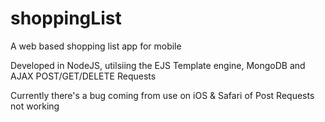 # shoppingList
A web based shopping list app for mobile

Developed in NodeJS, utilsiing the EJS Template engine, MongoDB and AJAX POST/GET/DELETE Requests

Currently there's a bug coming from use on iOS & Safari of Post Requests not working
